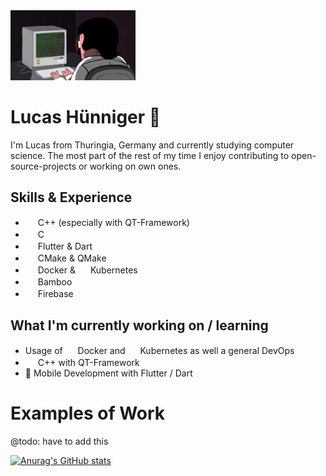 <img src="programming.gif" width=200/>

# Lucas Hünniger 👾
I'm Lucas from Thuringia, Germany and currently studying computer science. The most part of the rest of my time I enjoy contributing to open-source-projects or working on own ones.


## Skills & Experience
* <img src="https://cdn.jsdelivr.net/gh/devicons/devicon/icons/qt/qt-original.svg" width=16 height=16/> C++ (especially with QT-Framework) 
* <img src="https://cdn.jsdelivr.net/gh/devicons/devicon/icons/c/c-original.svg" width=16 height=16/> C
* <img src="https://cdn.jsdelivr.net/gh/devicons/devicon/icons/flutter/flutter-original.svg" width=16 height=16/> Flutter & Dart
* <img src="https://cdn.jsdelivr.net/gh/devicons/devicon/icons/cmake/cmake-original.svg" width=16 height=16/> CMake & QMake
* <img src="https://cdn.jsdelivr.net/gh/devicons/devicon/icons/docker/docker-original.svg" width=16 height=16/> Docker & <img src="https://cdn.jsdelivr.net/gh/devicons/devicon/icons/kubernetes/kubernetes-plain.svg" width=16 height=16/> Kubernetes
* <img src="https://cdn.jsdelivr.net/gh/devicons/devicon/icons/bamboo/bamboo-original.svg" width=16 height=16/> Bamboo
* <img src="https://cdn.jsdelivr.net/gh/devicons/devicon/icons/firebase/firebase-plain.svg" width=16 height=16/> Firebase


## What I'm currently working on / learning
* Usage of <img src="https://cdn.jsdelivr.net/gh/devicons/devicon/icons/docker/docker-original.svg" width=16 height=16/> Docker and <img src="https://cdn.jsdelivr.net/gh/devicons/devicon/icons/kubernetes/kubernetes-plain.svg" width=16 height=16/> Kubernetes as well a general DevOps
* <img src="https://cdn.jsdelivr.net/gh/devicons/devicon/icons/qt/qt-original.svg" width=16 height=16/> C++ with QT-Framework
* 📱 Mobile Development with Flutter / Dart


# Examples of Work
@todo: have to add this


[![Anurag's GitHub stats](https://github-readme-stats.vercel.app/api?username=MhouneyLH)](https://github.com/anuraghazra/github-readme-stats)
